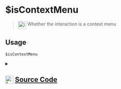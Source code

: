 # $isContextMenu
> <img align="top" src="https://upload.wikimedia.org/wikipedia/commons/thumb/e/e4/Infobox_info_icon.svg/160px-Infobox_info_icon.svg.png?20150409153300" alt="image" width="25" height="auto"> Whether the interaction is a context menu
## Usage
```
$isContextMenu
```
<details>
<summary>
    
## <img align="top" src="https://cdn4.iconfinder.com/data/icons/iconsimple-logotypes/512/github-512.png" alt="image" width="25" height="auto">  [Source Code](https://github.com/tryforge/ForgeScript-V2/blob/main/src/native/isContextMenu.ts)
    
</summary>
    
```ts
import { NativeFunction, Return } from "../structures"

export default new NativeFunction({
    name: "$isContextMenu",
    version: "1.0.6",
    description: "Whether the interaction is a context menu",
    unwrap: false,
    execute(ctx) {
        return Return.success(Boolean(ctx.isContextCommand()))
    },
})
```
    
</details>